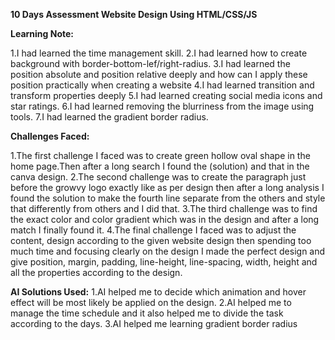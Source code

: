 **10 Days Assessment Website Design Using HTML/CSS/JS**

**Learning Note:**

1.I had learned the time management skill.
2.I had learned how to create background with border-bottom-lef/right-radius.
3.I had learned the position absolute and position relative deeply and how can I apply these position practically when creating a website
4.I had learned transition and transform properties deeply
5.I had learned creating social media icons and star ratings.
6.I had learned removing the blurriness from the image using tools.
7.I had learned the gradient border radius.

**Challenges Faced:**

1.The first challenge I faced was to create green hollow oval shape in the home page.Then after a long search I found the (solution) and that in the canva design.
2.The second challenge was to create the paragraph just before the growvy logo exactly like as per design then after a long analysis I found the solution to make the fourth line separate from the others and style that differently from others and I did that.
3.The third challenge was to find the exact color and color gradient which was in the design and after a long match I finally found it.
4.The final challenge I faced was to adjust the content, design according to the given website design then spending too much time and focusing clearly on the design I made the perfect design and give position, margin, padding, line-height, line-spacing, width, height and all the properties according to the design.

**AI Solutions Used:**
1.AI helped me to decide which animation and hover effect will be most likely be applied on the design.
2.AI helped me to manage the time schedule and it also helped me to divide the task according to the days.
3.AI helped me learning gradient border radius
